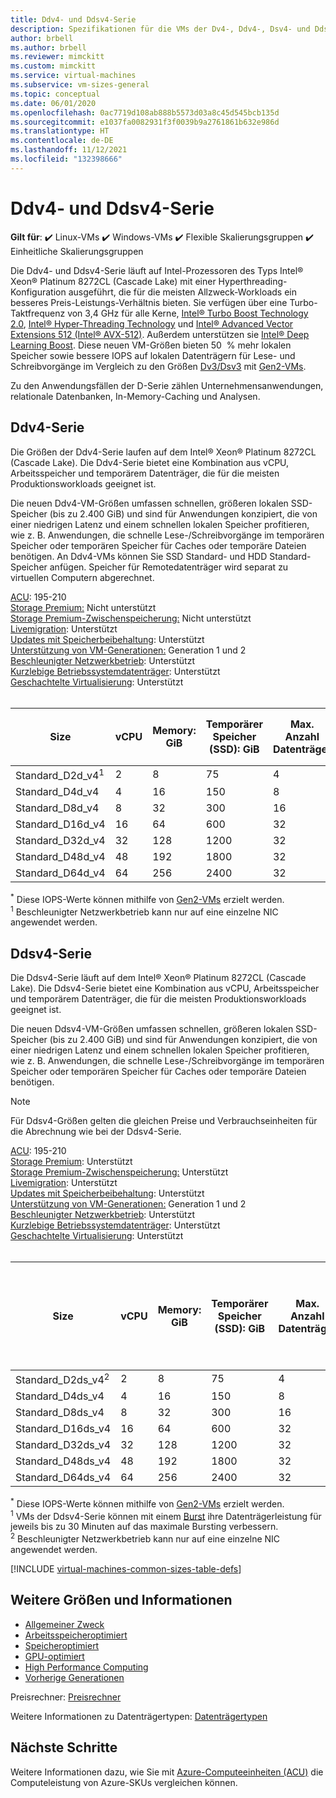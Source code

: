 ```yaml
---
title: Ddv4- und Ddsv4-Serie
description: Spezifikationen für die VMs der Dv4-, Ddv4-, Dsv4- und Ddsv4-Serie.
author: brbell
ms.author: brbell
ms.reviewer: mimckitt
ms.custom: mimckitt
ms.service: virtual-machines
ms.subservice: vm-sizes-general
ms.topic: conceptual
ms.date: 06/01/2020
ms.openlocfilehash: 0ac7719d108ab888b5573d03a8c45d545bcb135d
ms.sourcegitcommit: e1037fa0082931f3f0039b9a2761861b632e986d
ms.translationtype: HT
ms.contentlocale: de-DE
ms.lasthandoff: 11/12/2021
ms.locfileid: "132398666"
---
```

# <a name="ddv4-and-ddsv4-series"></a>Ddv4- und Ddsv4-Serie

**Gilt für**: :heavy_check_mark: Linux-VMs :heavy_check_mark: Windows-VMs :heavy_check_mark: Flexible Skalierungsgruppen :heavy_check_mark: Einheitliche Skalierungsgruppen

Die Ddv4- und Ddsv4-Serie läuft auf Intel-Prozessoren des Typs Intel&reg; Xeon&reg; Platinum 8272CL (Cascade Lake) mit einer Hyperthreading-Konfiguration ausgeführt, die für die meisten Allzweck-Workloads ein besseres Preis-Leistungs-Verhältnis bieten. Sie verfügen über eine Turbo-Taktfrequenz von 3,4 GHz für alle Kerne, [Intel&reg; Turbo Boost Technology 2.0](https://www.intel.com/content/www/us/en/architecture-and-technology/turbo-boost/turbo-boost-technology.html), [Intel&reg; Hyper-Threading Technology](https://www.intel.com/content/www/us/en/architecture-and-technology/hyper-threading/hyper-threading-technology.html) und [Intel&reg; Advanced Vector Extensions 512 (Intel&reg; AVX-512)](https://www.intel.com/content/www/us/en/architecture-and-technology/avx-512-overview.html). Außerdem unterstützen sie [Intel&reg; Deep Learning Boost](https://software.intel.com/content/www/us/en/develop/topics/ai/deep-learning-boost.html). Diese neuen VM-Größen bieten 50  % mehr lokalen Speicher sowie bessere IOPS auf lokalen Datenträgern für Lese- und Schreibvorgänge im Vergleich zu den Größen [Dv3/Dsv3](./dv3-dsv3-series.md) mit [Gen2-VMs](./generation-2.md).

Zu den Anwendungsfällen der D-Serie zählen Unternehmensanwendungen, relationale Datenbanken, In-Memory-Caching und Analysen.

## <a name="ddv4-series"></a>Ddv4-Serie

Die Größen der Ddv4-Serie laufen auf dem Intel&reg; Xeon&reg; Platinum 8272CL (Cascade Lake). Die Ddv4-Serie bietet eine Kombination aus vCPU, Arbeitsspeicher und temporärem Datenträger, die für die meisten Produktionsworkloads geeignet ist.

Die neuen Ddv4-VM-Größen umfassen schnellen, größeren lokalen SSD-Speicher (bis zu 2.400 GiB) und sind für Anwendungen konzipiert, die von einer niedrigen Latenz und einem schnellen lokalen Speicher profitieren, wie z. B. Anwendungen, die schnelle Lese-/Schreibvorgänge im temporären Speicher oder temporären Speicher für Caches oder temporäre Dateien benötigen. An Ddv4-VMs können Sie SSD Standard- und HDD Standard-Speicher anfügen. Speicher für Remotedatenträger wird separat zu virtuellen Computern abgerechnet.

[ACU](acu.md): 195-210<br>
[Storage Premium:](premium-storage-performance.md) Nicht unterstützt<br>
[Storage Premium-Zwischenspeicherung:](premium-storage-performance.md) Nicht unterstützt<br>
[Livemigration](maintenance-and-updates.md): Unterstützt<br>
[Updates mit Speicherbeibehaltung](maintenance-and-updates.md): Unterstützt<br>
[Unterstützung von VM-Generationen:](generation-2.md) Generation 1 und 2<br>
[Beschleunigter Netzwerkbetrieb](../virtual-network/create-vm-accelerated-networking-cli.md): Unterstützt<br>
[Kurzlebige Betriebssystemdatenträger](ephemeral-os-disks.md): Unterstützt <br>
[Geschachtelte Virtualisierung](/virtualization/hyper-v-on-windows/user-guide/nested-virtualization): Unterstützt <br>
<br> 

| Size | vCPU | Memory: GiB | Temporärer Speicher (SSD): GiB | Max. Anzahl Datenträger | Maximaler temporärer Speicherdurchsatz: IOPS/MB/s<sup>*</sup> | Maximale Anzahl NICs|Erwartete Netzwerkbandbreite (MBit/s) |
|---|---|---|---|---|---|---|---|
| Standard_D2d_v4<sup>1</sup> | 2  | 8   | 75   | 4  | 9\.000/125    | 2 | 1000  |
| Standard_D4d_v4             | 4  | 16  | 150  | 8  | 19.000/250   | 2 | 2000  |
| Standard_D8d_v4             | 8  | 32  | 300  | 16 | 38.000/500   | 4 | 4000  |
| Standard_D16d_v4            | 16 | 64  | 600  | 32 | 75.000/1.000   | 8 | 8.000  |
| Standard_D32d_v4            | 32 | 128 | 1200 | 32 | 150.000/2.000 | 8 | 16000 |
| Standard_D48d_v4            | 48 | 192 | 1800 | 32 | 225.000/3.000 | 8 | 24.000 |
| Standard_D64d_v4            | 64 | 256 | 2400 | 32 | 300.000/4.000 | 8 | 30.000 |




<sup>*</sup> Diese IOPS-Werte können mithilfe von [Gen2-VMs](generation-2.md) erzielt werden.<br>
<sup>1</sup> Beschleunigter Netzwerkbetrieb kann nur auf eine einzelne NIC angewendet werden. 

## <a name="ddsv4-series"></a>Ddsv4-Serie

Die Ddsv4-Serie läuft auf dem Intel&reg; Xeon&reg; Platinum 8272CL (Cascade Lake). Die Ddsv4-Serie bietet eine Kombination aus vCPU, Arbeitsspeicher und temporärem Datenträger, die für die meisten Produktionsworkloads geeignet ist.

Die neuen Ddsv4-VM-Größen umfassen schnellen, größeren lokalen SSD-Speicher (bis zu 2.400 GiB) und sind für Anwendungen konzipiert, die von einer niedrigen Latenz und einem schnellen lokalen Speicher profitieren, wie z. B. Anwendungen, die schnelle Lese-/Schreibvorgänge im temporären Speicher oder temporären Speicher für Caches oder temporäre Dateien benötigen. 

 > [!NOTE]
 >Für Ddsv4-Größen gelten die gleichen Preise und Verbrauchseinheiten für die Abrechnung wie bei der Ddsv4-Serie.

[ACU](acu.md): 195-210<br>
[Storage Premium](premium-storage-performance.md): Unterstützt<br>
[Storage Premium-Zwischenspeicherung:](premium-storage-performance.md) Unterstützt<br>
[Livemigration](maintenance-and-updates.md): Unterstützt<br>
[Updates mit Speicherbeibehaltung](maintenance-and-updates.md): Unterstützt<br>
[Unterstützung von VM-Generationen:](generation-2.md) Generation 1 und 2<br>
[Beschleunigter Netzwerkbetrieb](../virtual-network/create-vm-accelerated-networking-cli.md): Unterstützt<br>
[Kurzlebige Betriebssystemdatenträger](ephemeral-os-disks.md): Unterstützt <br>
[Geschachtelte Virtualisierung](/virtualization/hyper-v-on-windows/user-guide/nested-virtualization): Unterstützt <br>
<br> 

| Size | vCPU | Memory: GiB | Temporärer Speicher (SSD): GiB | Max. Anzahl Datenträger | Maximaler temporärer Speicherdurchsatz: IOPS/MB/s<sup>*</sup> | Maximaler Durchsatz des Datenträgers ohne Cache: IOPS/MBit/s |  Durchsatz des Datenträgers mit maximalem Burst ohne Cache: IOPS/MBit/s<sup>1</sup> | Maximale Anzahl NICs|Erwartete Netzwerkbandbreite (MBit/s) |
|---|---|---|---|---|---|---|---|---|---|
| Standard_D2ds_v4<sup>2</sup> | 2  | 8   | 75   | 4  | 9\.000/125    | 3200/48    | 4000/200   | 2 | 1000  |
| Standard_D4ds_v4             | 4  | 16  | 150  | 8  | 19.000/250   | 6400/96    | 8000/200   | 2 | 2000  |
| Standard_D8ds_v4             | 8  | 32  | 300  | 16 | 38.000/500   | 12800/192  | 16000/400  | 4 | 4000  |
| Standard_D16ds_v4            | 16 | 64  | 600  | 32 | 85.000/1.000   | 25600/384  | 32000/800  | 8 | 8.000  |
| Standard_D32ds_v4            | 32 | 128 | 1200 | 32 | 150.000/2.000 | 51200/768  | 64000/1600 | 8 | 16000 |
| Standard_D48ds_v4            | 48 | 192 | 1800 | 32 | 225.000/3.000 | 76800/1152 | 80.000/2.000 | 8 | 24.000 |
| Standard_D64ds_v4            | 64 | 256 | 2400 | 32 | 300.000/4.000 | 80000/1200 | 80.000/2.000 | 8 | 30.000 |

<sup>*</sup> Diese IOPS-Werte können mithilfe von [Gen2-VMs](generation-2.md) erzielt werden.<br>
<sup>1</sup> VMs der Ddsv4-Serie können mit einem [Burst](./disk-bursting.md) ihre Datenträgerleistung für jeweils bis zu 30 Minuten auf das maximale Bursting verbessern.<br>
<sup>2</sup> Beschleunigter Netzwerkbetrieb kann nur auf eine einzelne NIC angewendet werden. 

[!INCLUDE [virtual-machines-common-sizes-table-defs](../../includes/virtual-machines-common-sizes-table-defs.md)]

## <a name="other-sizes-and-information"></a>Weitere Größen und Informationen

- [Allgemeiner Zweck](sizes-general.md)
- [Arbeitsspeicheroptimiert](sizes-memory.md)
- [Speicheroptimiert](sizes-storage.md)
- [GPU-optimiert](sizes-gpu.md)
- [High Performance Computing](sizes-hpc.md)
- [Vorherige Generationen](sizes-previous-gen.md)

Preisrechner: [Preisrechner](https://azure.microsoft.com/pricing/calculator/)

Weitere Informationen zu Datenträgertypen: [Datenträgertypen](./disks-types.md#ultra-disks)


## <a name="next-steps"></a>Nächste Schritte

Weitere Informationen dazu, wie Sie mit [Azure-Computeeinheiten (ACU)](acu.md) die Computeleistung von Azure-SKUs vergleichen können.
